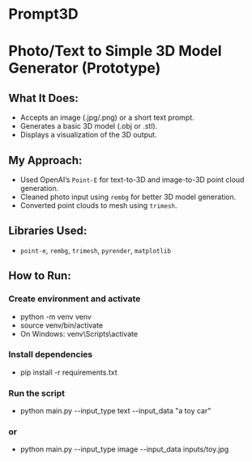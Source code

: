 # Prompt3D
# Photo/Text to Simple 3D Model Generator (Prototype)

## What It Does:
- Accepts an image (.jpg/.png) or a short text prompt.
- Generates a basic 3D model (.obj or .stl).
- Displays a visualization of the 3D output.

## My Approach:
- Used OpenAI’s `Point-E` for text-to-3D and image-to-3D point cloud generation.
- Cleaned photo input using `rembg` for better 3D model generation.
- Converted point clouds to mesh using `trimesh`.

## Libraries Used:
- `point-e`, `rembg`, `trimesh`, `pyrender`, `matplotlib`

## How to Run:

### Create environment and activate
- python -m venv venv
- source venv/bin/activate 
- On Windows: venv\Scripts\activate

### Install dependencies
- pip install -r requirements.txt

### Run the script
- python main.py --input_type text --input_data "a toy car"
### or
- python main.py --input_type image --input_data inputs/toy.jpg
